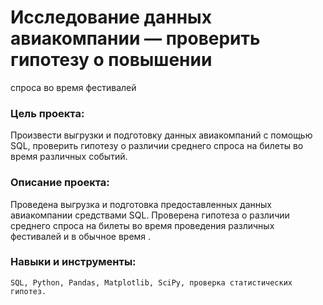# Исследование данных авиакомпании — проверить гипотезу о повышении
спроса во время фестивалей

### Цель проекта:
Произвести выгрузки и подготовку данных авиакомпаний с помощью SQL, проверить гипотезу о различии среднего спроса на билеты во время различных событий.

### Описание проекта: 
Проведена выгрузка и подготовка предоставленных данных авиакомпании средствами SQL. Проверена гипотеза о различии среднего спроса на билеты во время проведения
различных фестивалей и в обычное время .

### Навыки и инструменты: 
`SQL, Python, Pandas, Matplotlib, SciPy, проверка статистических гипотез.`
